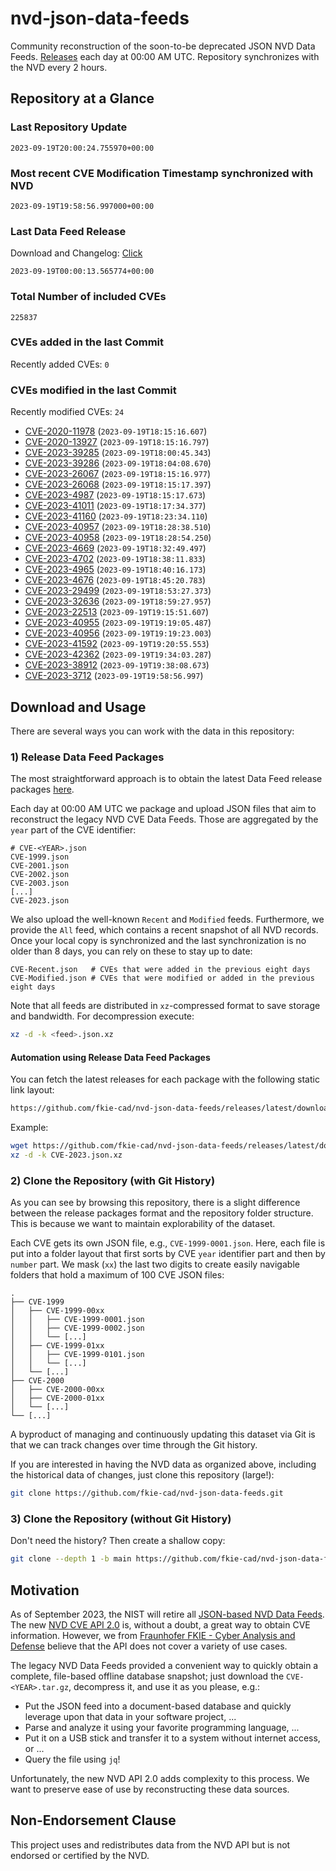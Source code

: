 # nvd-json-data-feeds

Community reconstruction of the soon-to-be deprecated JSON NVD Data Feeds. 
[Releases](https://github.com/fkie-cad/nvd-json-data-feeds/releases/latest) each day at 00:00 AM UTC.
Repository synchronizes with the NVD every 2 hours.

## Repository at a Glance

### Last Repository Update

```plain
2023-09-19T20:00:24.755970+00:00
```

### Most recent CVE Modification Timestamp synchronized with NVD

```plain
2023-09-19T19:58:56.997000+00:00
```

### Last Data Feed Release

Download and Changelog: [Click](https://github.com/fkie-cad/nvd-json-data-feeds/releases/latest)

```plain
2023-09-19T00:00:13.565774+00:00
```

### Total Number of included CVEs

```plain
225837
```

### CVEs added in the last Commit

Recently added CVEs: `0`



### CVEs modified in the last Commit

Recently modified CVEs: `24`

* [CVE-2020-11978](CVE-2020/CVE-2020-119xx/CVE-2020-11978.json) (`2023-09-19T18:15:16.607`)
* [CVE-2020-13927](CVE-2020/CVE-2020-139xx/CVE-2020-13927.json) (`2023-09-19T18:15:16.797`)
* [CVE-2023-39285](CVE-2023/CVE-2023-392xx/CVE-2023-39285.json) (`2023-09-19T18:00:45.343`)
* [CVE-2023-39286](CVE-2023/CVE-2023-392xx/CVE-2023-39286.json) (`2023-09-19T18:04:08.670`)
* [CVE-2023-26067](CVE-2023/CVE-2023-260xx/CVE-2023-26067.json) (`2023-09-19T18:15:16.977`)
* [CVE-2023-26068](CVE-2023/CVE-2023-260xx/CVE-2023-26068.json) (`2023-09-19T18:15:17.397`)
* [CVE-2023-4987](CVE-2023/CVE-2023-49xx/CVE-2023-4987.json) (`2023-09-19T18:15:17.673`)
* [CVE-2023-41011](CVE-2023/CVE-2023-410xx/CVE-2023-41011.json) (`2023-09-19T18:17:34.377`)
* [CVE-2023-41160](CVE-2023/CVE-2023-411xx/CVE-2023-41160.json) (`2023-09-19T18:23:34.110`)
* [CVE-2023-40957](CVE-2023/CVE-2023-409xx/CVE-2023-40957.json) (`2023-09-19T18:28:38.510`)
* [CVE-2023-40958](CVE-2023/CVE-2023-409xx/CVE-2023-40958.json) (`2023-09-19T18:28:54.250`)
* [CVE-2023-4669](CVE-2023/CVE-2023-46xx/CVE-2023-4669.json) (`2023-09-19T18:32:49.497`)
* [CVE-2023-4702](CVE-2023/CVE-2023-47xx/CVE-2023-4702.json) (`2023-09-19T18:38:11.833`)
* [CVE-2023-4965](CVE-2023/CVE-2023-49xx/CVE-2023-4965.json) (`2023-09-19T18:40:16.173`)
* [CVE-2023-4676](CVE-2023/CVE-2023-46xx/CVE-2023-4676.json) (`2023-09-19T18:45:20.783`)
* [CVE-2023-29499](CVE-2023/CVE-2023-294xx/CVE-2023-29499.json) (`2023-09-19T18:53:27.373`)
* [CVE-2023-32636](CVE-2023/CVE-2023-326xx/CVE-2023-32636.json) (`2023-09-19T18:59:27.957`)
* [CVE-2023-22513](CVE-2023/CVE-2023-225xx/CVE-2023-22513.json) (`2023-09-19T19:15:51.607`)
* [CVE-2023-40955](CVE-2023/CVE-2023-409xx/CVE-2023-40955.json) (`2023-09-19T19:19:05.487`)
* [CVE-2023-40956](CVE-2023/CVE-2023-409xx/CVE-2023-40956.json) (`2023-09-19T19:19:23.003`)
* [CVE-2023-41592](CVE-2023/CVE-2023-415xx/CVE-2023-41592.json) (`2023-09-19T19:20:55.553`)
* [CVE-2023-42362](CVE-2023/CVE-2023-423xx/CVE-2023-42362.json) (`2023-09-19T19:34:03.287`)
* [CVE-2023-38912](CVE-2023/CVE-2023-389xx/CVE-2023-38912.json) (`2023-09-19T19:38:08.673`)
* [CVE-2023-3712](CVE-2023/CVE-2023-37xx/CVE-2023-3712.json) (`2023-09-19T19:58:56.997`)


## Download and Usage

There are several ways you can work with the data in this repository:

### 1) Release Data Feed Packages

The most straightforward approach is to obtain the latest Data Feed release packages [here](https://github.com/fkie-cad/nvd-json-data-feeds/releases/latest).

Each day at 00:00 AM UTC we package and upload JSON files that aim to reconstruct the legacy NVD CVE Data Feeds.
Those are aggregated by the `year` part of the CVE identifier:

```
# CVE-<YEAR>.json
CVE-1999.json
CVE-2001.json
CVE-2002.json
CVE-2003.json
[...]
CVE-2023.json
```

We also upload the well-known `Recent` and `Modified` feeds.
Furthermore, we provide the `All` feed, which contains a recent snapshot of all NVD records.
Once your local copy is synchronized and the last synchronization is no older than 8 days, you can rely on these to stay up to date:

```plain
CVE-Recent.json   # CVEs that were added in the previous eight days
CVE-Modified.json # CVEs that were modified or added in the previous eight days
```

Note that all feeds are distributed in `xz`-compressed format to save storage and bandwidth.
For decompression execute:

```sh
xz -d -k <feed>.json.xz
```


#### Automation using Release Data Feed Packages

You can fetch the latest releases for each package with the following static link layout:

```sh
https://github.com/fkie-cad/nvd-json-data-feeds/releases/latest/download/CVE-<YEAR>.json.xz
```

Example:

```sh
wget https://github.com/fkie-cad/nvd-json-data-feeds/releases/latest/download/CVE-2023.json.xz
xz -d -k CVE-2023.json.xz
```

### 2) Clone the Repository (with Git History)

As you can see by browsing this repository, there is a slight difference between the release packages format and the repository folder structure.
This is because we want to maintain explorability of the dataset.

Each CVE gets its own JSON file, e.g., `CVE-1999-0001.json`.
Here, each file is put into a folder layout that first sorts by CVE `year` identifier part and then by `number` part.
We mask (`xx`) the last two digits to create easily navigable folders that hold a maximum of 100 CVE JSON files:

```plain
.
├── CVE-1999
│   ├── CVE-1999-00xx
│   │   ├── CVE-1999-0001.json
│   │   ├── CVE-1999-0002.json
│   │   └── [...]
│   ├── CVE-1999-01xx
│   │   ├── CVE-1999-0101.json
│   │   └── [...]
│   └── [...]
├── CVE-2000
│   ├── CVE-2000-00xx
│   ├── CVE-2000-01xx
│   └── [...]
└── [...]
```

A byproduct of managing and continuously updating this dataset via Git is that we can track changes over time through the Git history.

If you are interested in having the NVD data as organized above, including the historical data of changes, just clone this repository (large!):

```sh
git clone https://github.com/fkie-cad/nvd-json-data-feeds.git
```

### 3) Clone the Repository (without Git History)

Don't need the history? Then create a shallow copy:

```sh
git clone --depth 1 -b main https://github.com/fkie-cad/nvd-json-data-feeds.git
```

## Motivation

As of September 2023, the NIST will retire all [JSON-based NVD Data Feeds](https://nvd.nist.gov/vuln/data-feeds#divRetirementBanner-1).
The new [NVD CVE API 2.0](https://nvd.nist.gov/developers/vulnerabilities) is, without a doubt, a great way to obtain CVE information.
However, we from [Fraunhofer FKIE - Cyber Analysis and Defense](https://www.fkie.fraunhofer.de/en/departments/cad.html) believe that the API does not cover a variety of use cases.

The legacy NVD Data Feeds provided a convenient way to quickly obtain a complete, file-based offline database snapshot; just download the `CVE-<YEAR>.tar.gz`, decompress it, and use it as you please, e.g.:

* Put the JSON feed into a document-based database and quickly leverage upon that data in your software project, ...
* Parse and analyze it using your favorite programming language, ...
* Put it on a USB stick and transfer it to a system without internet access, or ...
* Query the file using `jq`!

Unfortunately, the new NVD API 2.0 adds complexity to this process.
We want to preserve ease of use by reconstructing these data sources.

## Non-Endorsement Clause

This project uses and redistributes data from the NVD API but is not endorsed or certified by the NVD.